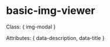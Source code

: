 # basic-img-viewer

Class: {
    img-modal
  }
  
Attributes: {
    data-description,
    data-title
  }
